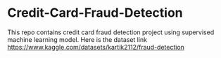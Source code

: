 # Credit-Card-Fraud-Detection
This repo contains credit card fraud detection project using supervised machine learning model. 
Here is the dataset link
https://www.kaggle.com/datasets/kartik2112/fraud-detection
